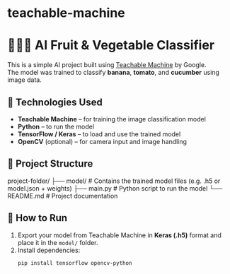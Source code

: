 # teachable-machine
# 🍌🍅🥒 AI Fruit & Vegetable Classifier

This is a simple AI project built using [Teachable Machine](https://teachablemachine.withgoogle.com/) by Google.  
The model was trained to classify **banana**, **tomato**, and **cucumber** using image data.

## 🔧 Technologies Used

- **Teachable Machine** – for training the image classification model  
- **Python** – to run the model  
- **TensorFlow / Keras** – to load and use the trained model  
- **OpenCV** (optional) – for camera input and image handling  

## 📁 Project Structure

project-folder/
├── model/           # Contains the trained model files (e.g. .h5 or model.json + weights)
├── main.py          # Python script to run the model
└── README.md        # Project documentation


## 🚀 How to Run

1. Export your model from Teachable Machine in **Keras (.h5)** format and place it in the `model/` folder.
2. Install dependencies:
   ```bash
   pip install tensorflow opencv-python
